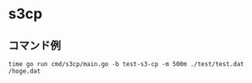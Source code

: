 # s3cp

## コマンド例
```
time go run cmd/s3cp/main.go -b test-s3-cp -m 500m ./test/test.dat /hoge.dat
```
